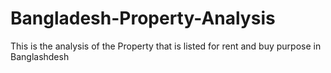 # Bangladesh-Property-Analysis
This is the analysis of the Property that is listed for rent and buy purpose in Banglashdesh
